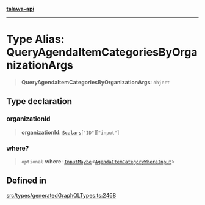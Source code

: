 [**talawa-api**](../../../README.md)

***

# Type Alias: QueryAgendaItemCategoriesByOrganizationArgs

> **QueryAgendaItemCategoriesByOrganizationArgs**: `object`

## Type declaration

### organizationId

> **organizationId**: [`Scalars`](Scalars.md)\[`"ID"`\]\[`"input"`\]

### where?

> `optional` **where**: [`InputMaybe`](InputMaybe.md)\<[`AgendaItemCategoryWhereInput`](AgendaItemCategoryWhereInput.md)\>

## Defined in

[src/types/generatedGraphQLTypes.ts:2468](https://github.com/Suyash878/talawa-api/blob/e4413cec641a837926071678fed3c7f67234e31e/src/types/generatedGraphQLTypes.ts#L2468)
